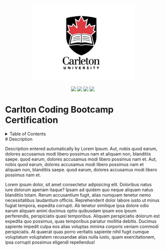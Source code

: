 <a id="readme-top" name="readme-top"></a>
<p align="center">
	<img src="./utils/assets/images/carleton-u-logo.jpg" height="250">
</p>

<p align="center">
	<a>
		<img src="https://img.shields.io/static/v1.svg?label=HTML5&message=Websites&color=green"/>
	</a>
	<a>
		<img src="https://img.shields.io/static/v1.svg?label=javascript&message=Language&color=yellow"/>
	</a>
	<a>
		<img src="https://img.shields.io/static/v1.svg?label=jQuery&message=Language&color=yellow"/>
	</a>
	<a>
		<img src="https://img.shields.io/static/v1.svg?label=nodejs&message=Server&color=blue"/>
	</a>
</p">
<br/>

# Carlton Coding Bootcamp Certification

<details>
	<summary>Table of Contents</summary>
	<ol>
		<li><a href="#">Project Description</a></li>
		<li><a href="#">Roadmap</a></li>
		<li><a href="#">Contributing</a></li>
		<li><a href="#">License</a></li>
		<li><a href="#">Contact</a></li>
		<li><a href="#">Acknowledgments</a></li>
	</ol>
</details>
<div id="Description"></div>
# Description

Description entered automatically by Lorem Ipsum. Aut, nobis quod earum, dolores accusamus modi libero possimus nam et aliquam non, blanditiis saepe. quod earum, dolores accusamus modi libero possimus nam et. Aut, nobis quod earum, dolores accusamus modi libero possimus nam et aliquam non, blanditiis saepe. quod earum, dolores accusamus modi libero possimus nam et.

Lorem ipsum dolor, sit amet consectetur adipisicing elit. Doloribus natus iure dolorum aperiam itaque? Ipsam ad quidem quo neque aliquam natus blanditiis totam. Rerum accusantium fugit, alias numquam tenetur nemo necessitatibus laudantium officiis. Reprehenderit dolor labore iusto ut minus fugiat tempora, expedita corrupti. Ab tenetur similique ipsa dolore odio earum aliquam animi ducimus optio quibusdam ipsam eos ipsum perferendis, perspiciatis quasi temporibus. Aliquam perspiciatis dolorum est expedita quo possimus, quas temporibus pariatur mollitia debitis. Ducimus sapiente impedit culpa eos alias voluptas minima corporis veniam commodi perspiciatis. At quaerat quas porro veritatis sapiente nihil fugit cumque voluptatum voluptatem recusandae alias nulla iusto, quam exercitationem, ipsa corrupti possimus eligendi repellendus!

